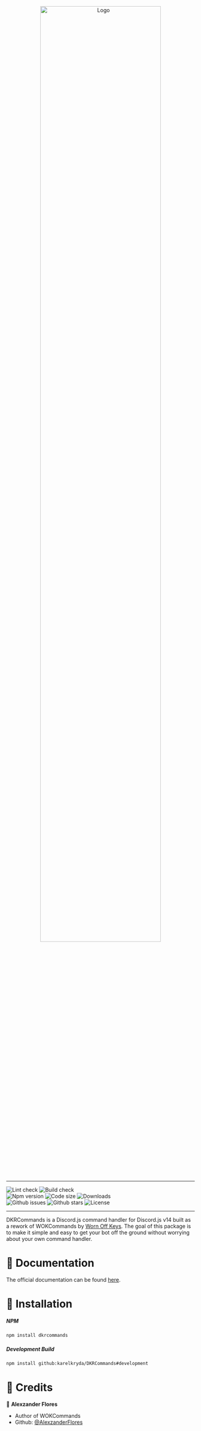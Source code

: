 <div align="center">
    <img src="https://user-images.githubusercontent.com/59953812/189377844-aa5cfcb5-8608-4219-ba7a-f505c3112220.svg" width="80%" alt="Logo">
</div>

<hr>
<img src="https://img.shields.io/github/workflow/status/karelkryda/DKRCommands/Lint?label=Lint&logo=github&style=for-the-badge" alt="Lint check">
<img src="https://img.shields.io/github/workflow/status/karelkryda/DKRCommands/Build?logo=github&style=for-the-badge" alt="Build check">
<br>
<img src="https://img.shields.io/npm/v/dkrcommands?logo=npm&style=for-the-badge" alt="Npm version">
<img src="https://img.shields.io/github/languages/code-size/karelkryda/DKRCommands?logo=npm&style=for-the-badge" alt="Code size">
<img src="https://img.shields.io/npm/dw/dkrcommands?logo=npm&style=for-the-badge" alt="Downloads">
<br>
<img src="https://img.shields.io/github/issues/karelkryda/DKRCommands?logo=github&style=for-the-badge" alt="Github issues">
<img src="https://img.shields.io/github/stars/karelkryda/DKRCommands?logo=github&style=for-the-badge" alt="Github stars">
<img src="https://img.shields.io/github/license/karelkryda/DKRCommands?logo=github&style=for-the-badge" alt="License">
<hr>

DKRCommands is a Discord.js command handler for Discord.js v14 built as a rework of WOKCommands
by [Worn Off Keys](https://github.com/AlexzanderFlores/WOKCommands). The goal of this
package is to make it simple and easy to get your bot off the ground without worrying about your own command
handler.

# 📗 Documentation

The official documentation can be found [here](https://karel-kryda.gitbook.io/dkrcommands/).

# 🔧 Installation

##### **NPM**

```bash
npm install dkrcommands
```

##### **Development Build**

```bash
npm install github:karelkryda/DKRCommands#development
```

# 🧭 Credits

👤 **Alexzander Flores**

- Author of WOKCommands
- Github: [@AlexzanderFlores](https://github.com/AlexzanderFlores)
